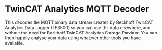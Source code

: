# TwinCAT Analytics MQTT Decoder
This decodes the MQTT binary data stream created by Beckhoff TwinCAT Analytics Data Logger (TF3500) so you can use the data elsewhere, and without the need for Beckhoff TwinCAT Analytics Storage Provider. You can then happily analyse your data using whatever other tools you have available.